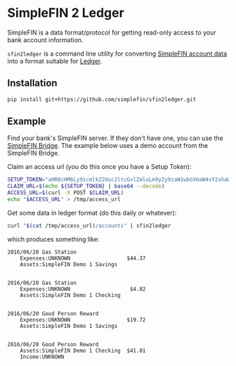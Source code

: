 # SimpleFIN 2 Ledger

SimpleFIN is a data format/protocol for getting read-only access to your bank account information.

`sfin2ledger` is a command line utility for converting [SimpleFIN account data](https://www.simplefin.org/protocol.html) into a format suitable for [Ledger](http://ledger-cli.org/index.html).

## Installation

```bash
pip install git+https://github.com/simplefin/sfin2ledger.git
```

## Example

Find your bank's SimpleFIN server.  If they don't have one, you can use the [SimpleFIN Bridge](https://bridge.simplefin.org/simple/).  The example below uses a demo account from the SimpleFIN Bridge.

Claim an access url (you do this once you have a Setup Token):

```bash
SETUP_TOKEN="aHR0cHM6Ly9icmlkZ2Uuc2ltcGxlZmluLm9yZy9zaW1wbGVmaW4vY2xhaW0vZGVtbw=="
CLAIM_URL=$(echo ${SETUP_TOKEN} | base64 --decode)
ACCESS_URL=$(curl -X POST $CLAIM_URL)
echo "$ACCESS_URL" > /tmp/access_url
```

Get some data in ledger format (do this daily or whatever):

```bash
curl "$(cat /tmp/access_url)/accounts" | sfin2ledger
```

which produces something like:

```
2016/06/20 Gas Station
    Expenses:UNKNOWN                  $44.37
    Assets:SimpleFIN Demo 1 Savings


2016/06/20 Gas Station
    Expenses:UNKNOWN                   $4.82
    Assets:SimpleFIN Demo 1 Checking


2016/06/20 Good Person Reward
    Expenses:UNKNOWN                  $19.72
    Assets:SimpleFIN Demo 1 Savings


2016/06/20 Good Person Reward
    Assets:SimpleFIN Demo 1 Checking  $41.01
    Income:UNKNOWN
```